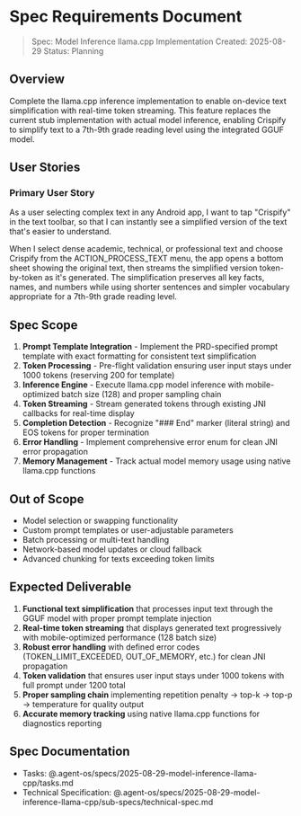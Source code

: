 # Spec Requirements Document

> Spec: Model Inference llama.cpp Implementation
> Created: 2025-08-29
> Status: Planning

## Overview

Complete the llama.cpp inference implementation to enable on-device text simplification with real-time token streaming. This feature replaces the current stub implementation with actual model inference, enabling Crispify to simplify text to a 7th-9th grade reading level using the integrated GGUF model.

## User Stories

### Primary User Story

As a user selecting complex text in any Android app, I want to tap "Crispify" in the text toolbar, so that I can instantly see a simplified version of the text that's easier to understand.

When I select dense academic, technical, or professional text and choose Crispify from the ACTION_PROCESS_TEXT menu, the app opens a bottom sheet showing the original text, then streams the simplified version token-by-token as it's generated. The simplification preserves all key facts, names, and numbers while using shorter sentences and simpler vocabulary appropriate for a 7th-9th grade reading level.

## Spec Scope

1. **Prompt Template Integration** - Implement the PRD-specified prompt template with exact formatting for consistent text simplification
2. **Token Processing** - Pre-flight validation ensuring user input stays under 1000 tokens (reserving 200 for template)
3. **Inference Engine** - Execute llama.cpp model inference with mobile-optimized batch size (128) and proper sampling chain
4. **Token Streaming** - Stream generated tokens through existing JNI callbacks for real-time display
5. **Completion Detection** - Recognize "### End" marker (literal string) and EOS tokens for proper termination
6. **Error Handling** - Implement comprehensive error enum for clean JNI error propagation
7. **Memory Management** - Track actual model memory usage using native llama.cpp functions

## Out of Scope

- Model selection or swapping functionality
- Custom prompt templates or user-adjustable parameters
- Batch processing or multi-text handling
- Network-based model updates or cloud fallback
- Advanced chunking for texts exceeding token limits

## Expected Deliverable

1. **Functional text simplification** that processes input text through the GGUF model with proper prompt template injection
2. **Real-time token streaming** that displays generated text progressively with mobile-optimized performance (128 batch size)
3. **Robust error handling** with defined error codes (TOKEN_LIMIT_EXCEEDED, OUT_OF_MEMORY, etc.) for clean JNI propagation
4. **Token validation** that ensures user input stays under 1000 tokens with full prompt under 1200 total
5. **Proper sampling chain** implementing repetition penalty → top-k → top-p → temperature for quality output
6. **Accurate memory tracking** using native llama.cpp functions for diagnostics reporting

## Spec Documentation

- Tasks: @.agent-os/specs/2025-08-29-model-inference-llama-cpp/tasks.md
- Technical Specification: @.agent-os/specs/2025-08-29-model-inference-llama-cpp/sub-specs/technical-spec.md
